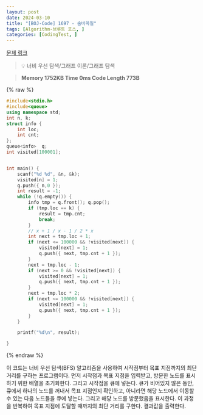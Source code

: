 ```yaml
---
layout: post
date: 2024-03-10
title: "[BOJ-Code] 1697 - 숨바꼭질"
tags: [Algorithm-브루트 포스, ]
categories: [CodingTest, ]
---
```



[문제 링크](https://www.acmicpc.net/problem/1697)


> 💡 너비 우선 탐색/그래프 이론/그래프 탐색


> **Memory   1752KB                                   Time   0ms                                Code Length   773B**



{% raw %}
```c++
#include<stdio.h>
#include<queue>
using namespace std;
int n, k;
struct info {
	int loc;
	int cnt;
};
queue<info>  q;
int visited[100001];


int main() {
	scanf("%d %d", &n, &k);
	visited[n] = 1;
	q.push({ n,0 });
	int result = -1;
	while (!q.empty()) {
		info tmp = q.front(); q.pop();
		if (tmp.loc == k) {
			result = tmp.cnt;
			break;
		}
		// x + 1 / x - 1 / 2 * x
		int next = tmp.loc + 1;
		if (next <= 100000 && !visited[next]) {
			visited[next] = 1;
			q.push({ next, tmp.cnt + 1 });
		}
		next = tmp.loc - 1;
		if (next >= 0 && !visited[next]) {
			visited[next] = 1;
			q.push({ next, tmp.cnt + 1 });
		}
		next = tmp.loc * 2;
		if (next <= 100000 && !visited[next]) {
			visited[next] = 1;
			q.push({ next, tmp.cnt + 1 });
		}
	}

	printf("%d\n", result);

}
```
{% endraw %}



이 코드는 너비 우선 탐색(BFS) 알고리즘을 사용하여 시작점부터 목표 지점까지의 최단 거리를 구하는 프로그램이다.
먼저 시작점과 목표 지점을 입력받고, 방문한 노드를 표시하기 위한 배열을 초기화한다. 그리고 시작점을 큐에 넣는다.
큐가 비어있지 않은 동안, 큐에서 하나의 노드를 꺼내서 목표 지점인지 확인하고, 아니라면 해당 노드에서 이동할 수 있는 다음 노드들을 큐에 넣는다.
그리고 해당 노드를 방문했음을 표시한다. 이 과정을 반복하여 목표 지점에 도달할 때까지의 최단 거리를 구한다. 결과값을 출력한다.

